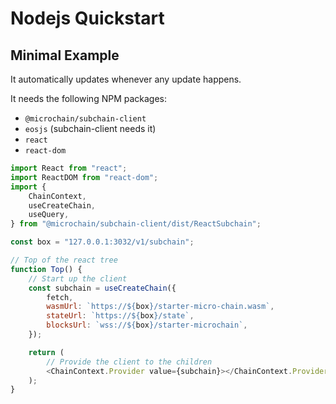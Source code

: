 # Nodejs Quickstart

## Minimal Example

It automatically updates whenever any update happens.

It needs the following NPM packages:

-   `@microchain/subchain-client`
-   `eosjs` (subchain-client needs it)
-   `react`
-   `react-dom`

```js
import React from "react";
import ReactDOM from "react-dom";
import {
    ChainContext,
    useCreateChain,
    useQuery,
} from "@microchain/subchain-client/dist/ReactSubchain";

const box = "127.0.0.1:3032/v1/subchain";

// Top of the react tree
function Top() {
    // Start up the client
    const subchain = useCreateChain({
        fetch,
        wasmUrl: `https://${box}/starter-micro-chain.wasm`,
        stateUrl: `https://${box}/state`,
        blocksUrl: `wss://${box}/starter-microchain`,
    });

    return (
        // Provide the client to the children
        <ChainContext.Provider value={subchain}></ChainContext.Provider>
    );
}
```
